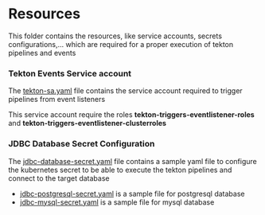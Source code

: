 # Resources

This folder contains the resources, like service accounts, secrets configurations,...
which are required for a proper execution of tekton pipelines and events

### Tekton Events Service account

The [tekton-sa.yaml](tekton-sa.yaml) file contains the service account required to trigger pipelines
from event listeners

This service account require the roles **tekton-triggers-eventlistener-roles** and 
**tekton-triggers-eventlistener-clusterroles**

### JDBC Database Secret Configuration

The [jdbc-database-secret.yaml](jdbc-database-secret.yaml) file contains a sample yaml file to configure 
the kubernetes secret to be able to execute the tekton pipelines and connect to the target database

- [jdbc-postgresql-secret.yaml](jdbc-postgresql-secret.yaml) is a sample file for postgresql database
- [jdbc-mysql-secret.yaml](jdbc-mysql-secret.yaml) is a sample file for mysql database
